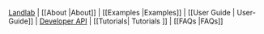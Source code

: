[Landlab](http://landlab.github.io) | 
[[About |About]] |
[[Examples |Examples]] |
[[User Guide | User-Guide]] |
[Developer API](http://landlab.readthedocs.org/en/latest/#developer-documentation) |
[[Tutorials| Tutorials ]] |
[[FAQs |FAQs]] 
